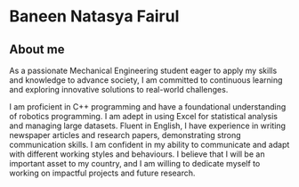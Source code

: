 # Baneen Natasya Fairul

## About me
As a passionate Mechanical Engineering student eager to apply my skills and knowledge to advance society, I am committed to continuous learning and exploring innovative solutions to real-world challenges.

I am proficient in C++ programming and have a foundational understanding of robotics programming. I am adept in using Excel for statistical analysis and managing large datasets. Fluent in English, I have experience in writing newspaper articles and research papers, demonstrating strong communication skills. I am confident in my ability to communicate and adapt with different working styles and behaviours. I believe that I will be an important asset to my country, and I am willing to dedicate myself to working on impactful projects and future research.
